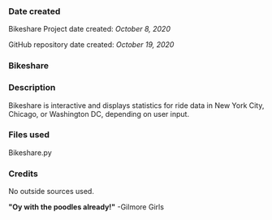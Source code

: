 ### Date created
Bikeshare Project date created: *October 8, 2020*

GitHub repository date created: *October 19, 2020*

### Bikeshare

### Description
Bikeshare is interactive and displays statistics for ride data in New York City, Chicago, or Washington DC, depending on user input.

### Files used
Bikeshare.py

### Credits
No outside sources used.

**"Oy with the poodles already!"** -Gilmore Girls
